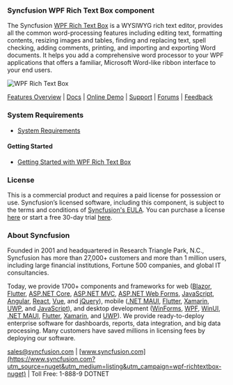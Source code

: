 ### Syncfusion WPF Rich Text Box component
The Syncfusion [WPF Rich Text Box](https://www.syncfusion.com/wpf-controls/richtextbox?utm_source=nuget&utm_medium=listing&utm_campaign=wpf-richtextbox-nuget) is a WYSIWYG rich text editor, provides all the common word-processing features including editing text, formatting contents, resizing images and tables, finding and replacing text, spell checking, adding comments, printing, and importing and exporting Word documents. It helps you add a comprehensive word processor to your WPF applications that offers a familiar, Microsoft Word-like ribbon interface to your end users.

![WPF Rich Text Box](https://cdn.syncfusion.com/nuget-readme/wpf/wpf-richtextbox.png)

[Features Overview](https://www.syncfusion.com/wpf-controls/richtextbox?utm_source=nuget&utm_medium=listing&utm_campaign=wpf-richtextbox-nuget) | [Docs](https://help.syncfusion.com/wpf/richtextbox/getting-started?utm_source=nuget&utm_medium=listing&utm_campaign=wpf-richtextbox-nuget) | [Online Demo](https://github.com/syncfusion/wpf-demos?utm_source=nuget&utm_medium=listing&utm_campaign=wpf-richtextbox-nuget) | [Support](https://support.syncfusion.com/create?utm_source=nuget&utm_medium=listing&utm_campaign=wpf-richtextbox-nuget) | [Forums](https://www.syncfusion.com/forums/wpf?utm_source=nuget&utm_medium=listing&utm_campaign=wpf-richtextbox-nuget) | [Feedback](https://www.syncfusion.com/feedback/wpf?utm_source=nuget&utm_medium=listing&utm_campaign=wpf-richtextbox-nuget)

### System Requirements

* [System Requirements](https://help.syncfusion.com/wpf/installation/system-requirements?utm_source=nuget&utm_medium=listing&utm_campaign=wpf-richtextbox-nuget)

#### Getting Started

* [Getting Started with WPF Rich Text Box](https://help.syncfusion.com/wpf/richtextbox/getting-started?utm_source=nuget&utm_medium=listing&utm_campaign=wpf-richtextbox-nuget)

### License

This is a commercial product and requires a paid license for possession or use. Syncfusion’s licensed software, including this component, is subject to the terms and conditions of [Syncfusion's EULA](https://www.syncfusion.com/eula/es/?utm_source=nuget&utm_medium=listing&utm_campaign=wpf-richtextbox-nuget). You can purchase a license [here](https://www.syncfusion.com/sales/products?utm_source=nuget&utm_medium=listing&utm_campaign=wpf-richtextbox-nuget) or start a free 30-day trial [here](https://www.syncfusion.com/account/manage-trials/start-trials?utm_source=nuget&utm_medium=listing&utm_campaign=wpf-richtextbox-nuget).

### About Syncfusion

Founded in 2001 and headquartered in Research Triangle Park, N.C., Syncfusion has more than 27,000+ customers and more than 1 million users, including large financial institutions, Fortune 500 companies, and global IT consultancies.
 
Today, we provide 1700+ components and frameworks for web ([Blazor](https://www.syncfusion.com/blazor-components?utm_source=nuget&utm_medium=listing&utm_campaign=wpf-richtextbox-nuget), [Flutter](https://www.syncfusion.com/flutter-widgets?utm_source=nuget&utm_medium=listing&utm_campaign=wpf-richtextbox-nuget), [ASP.NET Core](https://www.syncfusion.com/aspnet-core-ui-controls?utm_source=nuget&utm_medium=listing&utm_campaign=wpf-richtextbox-nuget), [ASP.NET MVC](https://www.syncfusion.com/aspnet-mvc-ui-controls?utm_source=nuget&utm_medium=listing&utm_campaign=wpf-richtextbox-nuget), [ASP.NET Web Forms](https://www.syncfusion.com/jquery/aspnet-webforms-ui-controls?utm_source=nuget&utm_medium=listing&utm_campaign=wpf-richtextbox-nuget), [JavaScript](https://www.syncfusion.com/javascript-ui-controls?utm_source=nuget&utm_medium=listing&utm_campaign=wpf-richtextbox-nuget), [Angular](https://www.syncfusion.com/angular-ui-components?utm_source=nuget&utm_medium=listing&utm_campaign=wpf-richtextbox-nuget), [React](https://www.syncfusion.com/react-ui-components?utm_source=nuget&utm_medium=listing&utm_campaign=wpf-richtextbox-nuget), [Vue](https://www.syncfusion.com/vue-ui-components?utm_source=nuget&utm_medium=listing&utm_campaign=wpf-richtextbox-nuget), and [jQuery](https://www.syncfusion.com/jquery-ui-widgets?utm_source=nuget&utm_medium=listing&utm_campaign=wpf-richtextbox-nuget)), mobile ([.NET MAUI](https://www.syncfusion.com/maui-controls?utm_source=nuget&utm_medium=listing&utm_campaign=wpf-richtextbox-nuget), [Flutter](https://www.syncfusion.com/flutter-widgets?utm_source=nuget&utm_medium=listing&utm_campaign=wpf-richtextbox-nuget), [Xamarin](https://www.syncfusion.com/xamarin-ui-controls?utm_source=nuget&utm_medium=listing&utm_campaign=wpf-richtextbox-nuget), [UWP](https://www.syncfusion.com/uwp-ui-controls?utm_source=nuget&utm_medium=listing&utm_campaign=wpf-richtextbox-nuget), and [JavaScript](https://www.syncfusion.com/javascript-ui-controls?utm_source=nuget&utm_medium=listing&utm_campaign=wpf-richtextbox-nuget)), and desktop development ([WinForms](https://www.syncfusion.com/winforms-ui-controls?utm_source=nuget&utm_medium=listing&utm_campaign=wpf-richtextbox-nuget), [WPF](https://www.syncfusion.com/wpf-controls?utm_source=nuget&utm_medium=listing&utm_campaign=wpf-richtextbox-nuget), [WinUI](https://www.syncfusion.com/winui-controls?utm_source=nuget&utm_medium=listing&utm_campaign=wpf-richtextbox-nuget), [.NET MAUI](https://www.syncfusion.com/maui-controls?utm_source=nuget&utm_medium=listing&utm_campaign=wpf-richtextbox-nuget), [Flutter](https://www.syncfusion.com/flutter-widgets?utm_source=nuget&utm_medium=listing&utm_campaign=wpf-richtextbox-nuget), [Xamarin](https://www.syncfusion.com/xamarin-ui-controls?utm_source=nuget&utm_medium=listing&utm_campaign=wpf-richtextbox-nuget), and [UWP](https://www.syncfusion.com/uwp-ui-controls?utm_source=nuget&utm_medium=listing&utm_campaign=wpf-richtextbox-nuget)). We provide ready-to-deploy enterprise software for dashboards, reports, data integration, and big data processing. Many customers have saved millions in licensing fees by deploying our software.

[sales@syncfusion.com](mailto:sales@syncfusion.com?Subject=Syncfusion%20WPF%20RichTextBox%20-%20NuGet) | [www.syncfusion.com](https://www.syncfusion.com?utm_source=nuget&utm_medium=listing&utm_campaign=wpf-richtextbox-nuget) | Toll Free: 1-888-9 DOTNET



